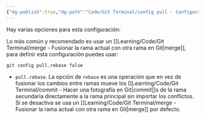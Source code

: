 ```yaml
---
{"dg-publish":true,"dg-path":"Code/Git Terminal/config pull - Configurar el tipo de modificación de ficheros con pull en Git.md","permalink":"/code/git-terminal/config-pull-configurar-el-tipo-de-modificacion-de-ficheros-con-pull-en-git/","created":"2024-04-03T21:33","updated":"2024-04-03T21:33"}
---
```


Hay varias opciones para esta configuración:

Lo más común y recomendado es usar un [[Learning/Code/Git Terminal/merge - Fusionar la rama actual con otra rama en Git\|merge]], para definir esta configuración puedes usar:
```bh
git config pull.rebase false
```
- `pull.rebase`. La opción de `rebase` es una operación que en vez de fusionar los cambios entre ramas mueve los [[Learning/Code/Git Terminal/commit - Hacer una fotografía en Git\|commit]]s de la rama secundaria directamente a la rama principal sin importar los conflictos. Si se desactiva se usa un [[Learning/Code/Git Terminal/merge - Fusionar la rama actual con otra rama en Git\|merge]] por defecto.